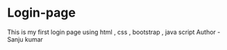 # Login-page
This is my first login page using html , css , bootstrap , java script 
Author - Sanju kumar
